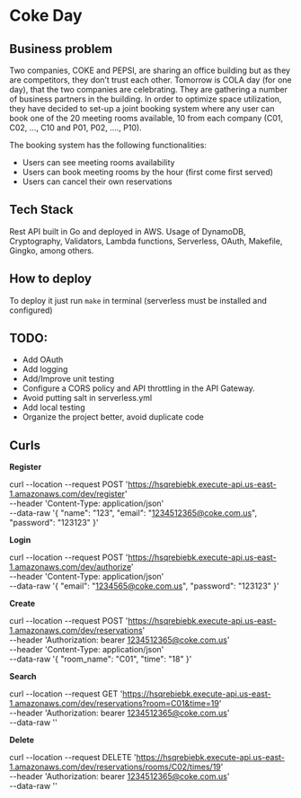 # Coke Day

## Business problem
Two companies, COKE and PEPSI, are sharing an office building but as they are
competitors, they don’t trust each other. Tomorrow is COLA day (for one day), that the
two companies are celebrating. They are gathering a number of business partners in
the building. In order to optimize space utilization, they have decided to set-up a joint
booking system where any user can book one of the 20 meeting rooms available, 10
from each company (C01, C02, ..., C10 and P01, P02, ...., P10).

The booking system has the following functionalities:
* Users can see meeting rooms availability
* Users can book meeting rooms by the hour (first come first served)
* Users can cancel their own reservations

## Tech Stack
Rest API built in Go and deployed in AWS. Usage of DynamoDB, Cryptography, Validators, Lambda functions, Serverless, OAuth, Makefile, Gingko, among others.

## How to deploy
To deploy it just run `make` in terminal (serverless must be installed and configured)

## TODO:
* Add OAuth
* Add logging
* Add/Improve unit testing
* Configure a CORS policy and API throttling in the API Gateway.
* Avoid putting salt in serverless.yml  
* Add local testing
* Organize the project better, avoid duplicate code

## Curls
**Register**

curl --location --request POST 'https://hsqrebiebk.execute-api.us-east-1.amazonaws.com/dev/register' \
--header 'Content-Type: application/json' \
--data-raw '{
"name": "123",
"email": "1234512365@coke.com.us",
"password": "123123"
}'

**Login**

curl --location --request POST 'https://hsqrebiebk.execute-api.us-east-1.amazonaws.com/dev/authorize' \
--header 'Content-Type: application/json' \
--data-raw '{
"email": "1234565@coke.com.us",
"password": "123123"
}'

**Create**

curl --location --request POST 'https://hsqrebiebk.execute-api.us-east-1.amazonaws.com/dev/reservations' \
--header 'Authorization: bearer 1234512365@coke.com.us' \
--header 'Content-Type: application/json' \
--data-raw '{
"room_name": "C01",
"time": "18"
}'

**Search**

curl --location --request GET 'https://hsqrebiebk.execute-api.us-east-1.amazonaws.com/dev/reservations?room=C01&time=19' \
--header 'Authorization: bearer 1234512365@coke.com.us' \
--data-raw ''

**Delete**

curl --location --request DELETE 'https://hsqrebiebk.execute-api.us-east-1.amazonaws.com/dev/reservations/rooms/C02/times/19' \
--header 'Authorization: bearer 1234512365@coke.com.us' \
--data-raw ''